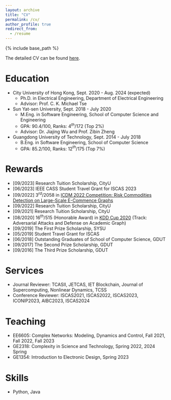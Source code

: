 ```yaml
---
layout: archive
title: "CV"
permalink: /cv/
author_profile: true
redirect_from:
  - /resume
---
```


{% include base_path %}

The detailed CV can be found [here]().

Education
======

* City University of Hong Kong,  Sept. 2020 - Aug. 2024 (expected)
  * Ph.D. in Electrical Engineering, Department of Electrical Engineering
  * Advisor: Prof. C. K. Michael Tse
* Sun Yat-sen University, Sept. 2018 - July 2020
  * M.Eng. in Software Engineering, School of Computer Science and Engineering
  * GPA: 90.4/100, Ranks: 4$^{th}$/172 (Top 2%)
  * Advisor: Dr. Jiajing Wu and Prof. Zibin Zheng
* Guangdong University of Technology, Sept. 2014 - July 2018
  * B.Eng. in Software Engineering, School of Computer Science
  * GPA: 85.2/100, Ranks: 12$^{th}$/175 (Top 7%)

# Rewards

- [09/2023] Research Tuition Scholarship, CityU
- [06/2023] IEEE CASS Student Travel Grant for ISCAS 2023
- [09/2022] 3$^{rd}$/2058 in [ICDM 2022 Competition: Risk Commodities Detection on Large-Scale E-Commence Graphs](https://tianchi.aliyun.com/competition/entrance/531976/introduction?lang=en-us)
- [09/2022] Research Tuition Scholarship, CityU
- [09/2021] Research Tuition Scholarship, CityU
- [08/2020] 16$^{th}$/515 (Honorable Award) in [KDD Cup 2020](https://www.biendata.xyz/competition/kddcup_2020/) (Track: Adversarial Attacks and Defense on Academic Graph)
- [09/2019] The First Prize Scholarship, SYSU
- [05/2019] Student Travel Grant for ISCAS
- [06/2018] Outstanding Graduates of School of Computer Science, GDUT
- [09/2017] The Second Prize Scholarship, GDUT
- [09/2016] The Third Prize Scholarship, GDUT

Services
======

- Journal Reviewer: TCASII, JETCAS, IET Blockchain, Journal of Supercomputing, Nonlinear Dynamics, TCSS
- Conference Reviewer: ISCAS2021, ISCAS2022, ISCAS2023, ICONIP2023, AIBC2023, ISCAS2024

Teaching
======

- EE6605: Complex Networks: Modeling, Dynamics and Control, Fall 2021, Fall 2022, Fall 2023
- GE2318: Complexity in Science and Technology, Spring 2022, 2024 Spring
- GE1354: Introduction to Electronic Design, Spring 2023

Skills
======

* Python, Java

